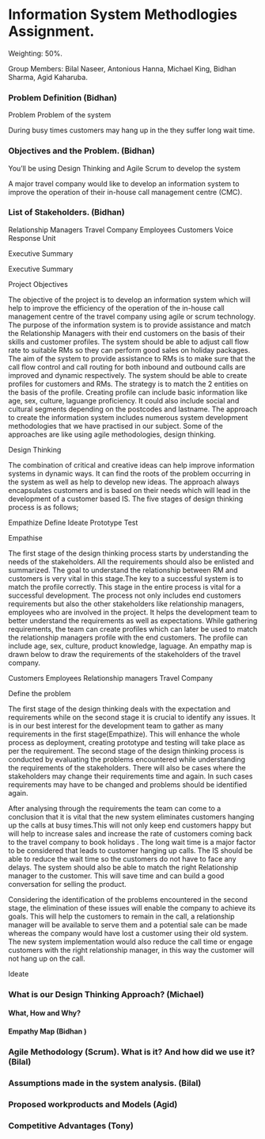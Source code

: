 # Information System Methodlogies Assignment.
Weighting: 50%.

Group Members: Bilal Naseer, Antonious Hanna, Michael King, Bidhan Sharma, Agid Kaharuba.

### Problem Definition (Bidhan)

Problem
Problem of the system

During busy times customers may hang up in the they suffer long wait time.

### Objectives and the Problem. (Bidhan) 

You’ll be using Design Thinking and Agile Scrum to develop the system


A major travel company would like to develop an information system to improve the operation of their in-house call management centre (CMC). 







### List of Stakeholders. (Bidhan)
Relationship Managers
Travel Company 
Employees
Customers
Voice Response Unit 

Executive Summary 


Executive Summary 


Project Objectives

The objective of the project is to develop an information system which will help to improve the efficiency of the operation of the in-house call management centre of the travel company using agile or scrum technology. The purpose of the information system is to provide assistance and match the Relationship Managers with their end customers on the basis of their skills and customer profiles. The system should be able to adjust call flow rate to suitable RMs so they can perform good sales on holiday packages. The aim of the system to provide assistance to RMs is to make sure that the call flow control and call routing for both inbound and outbound calls are improved and dynamic respectively. 
The system should be able to create profiles for customers and RMs. The strategy is to match the 2 entities on the basis of the profile. Creating profile can include basic information like age, sex, culture, laguange proficiency. It could also include social and cultural segments depending on the postcodes and lastname. 
The approach to create the information system includes numerous system development methodologies that we have practised in our subject. Some of the approaches are like using agile methodologies, design thinking.

Design Thinking 

The combination of critical and creative ideas can help improve information systems in dynamic ways. It can find the roots of the problem occurring in the system  as well as help to develop new ideas. The approach always encapsulates customers and is based on their needs which will lead in the development of a customer based IS. 
The five stages of design thinking process is as follows;

Empathize
Define
Ideate
Prototype
Test

Empathise 

The first stage of the design thinking process starts by understanding the needs of the stakeholders. All the requirements should also be enlisted and summarized. The goal to understand the relationship between RM and customers is very vital in this stage.The key to a successful system is to match the profile correctly. This stage in the entire process is vital for a successful development. The process not only includes end customers requirements but also the other stakeholders like relationship managers, employees who are involved in the project. It helps the development team to better understand the requirements as well as expectations. While gathering requirements, the team can create profiles which can later be used to match the relationship managers profile with the end customers. The profile can include age, sex, culture, product knowledge, laguage. An empathy map is drawn below to draw the requirements of the stakeholders of the travel company.

Customers
Employees
Relationship managers 
Travel Company

Define the problem 

The first stage of the design thinking deals with the expectation and requirements while on the second stage it is crucial to identify any issues. It is in our best interest for the development team to gather as many requirements in the first stage(Empathize). This will enhance the whole process as deployment, creating prototype and testing will take place as per the requirement. The second stage of the design thinking process is  conducted by evaluating the problems encountered while understanding the requirements of the stakeholders. There will also be cases where the stakeholders may change their requirements time and again. In such cases requirements may have to be changed and problems should be identified again.

After analysing through the requirements the team can come to a conclusion that it is vital that the new system eliminates customers hanging up the calls at busy times.This will not only keep end customers happy but will help to increase sales and increase the rate of customers coming back to the travel company to book holidays . The long wait time is a major factor to be considered that leads to customer hanging up calls. The IS should be able to reduce the wait time so the customers do not have to face any delays. The system should also be able to match the right Relationship manager to the customer. This will save time and can build a good conversation for selling the product.

Considering the identification of the problems encountered in the second stage, the elimination of these issues will enable the company to achieve its goals. This will help the customers to remain in the call, a relationship manager will be available to serve them and a potential sale can be made whereas the company would have lost a customer using their old system. The new system implementation would also reduce the call time or engage customers with the right relationship manager, in this way the customer will not hang up on the call. 

Ideate 




### What is our Design Thinking Approach? (Michael)
#### What, How and Why?
#### Empathy Map (Bidhan )

### Agile Methodology (Scrum). What is it? And how did we use it? (Bilal)

### Assumptions made in the system analysis. (Bilal)

### Proposed workproducts and Models (Agid)

### Competitive Advantages (Tony)
